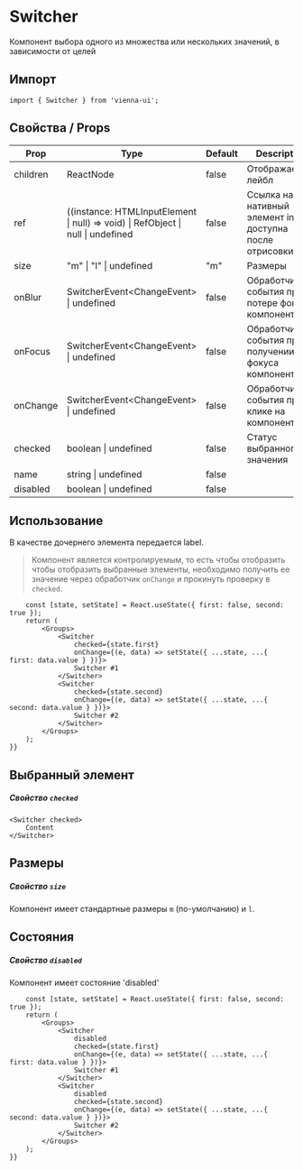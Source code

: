 # Switcher

Компонент выбора одного из множества или нескольких значений, в зависимости от целей


## Импорт

```
import { Switcher } from 'vienna-ui';
```

## Свойства / Props

Prop | Type | Default | Description
--- | --- | --- | ---
children | ReactNode | false | Отображаемый лейбл
ref | ((instance: HTMLInputElement \| null) => void) \| RefObject \| null \| undefined | false | Сcылка на нативный элемент input, доступна после отрисовки
size | "m" \| "l" \| undefined | "m" | Размеры
onBlur | SwitcherEvent<ChangeEvent<HTMLInputElement>> \| undefined | false | Обработчик события при потере фокуса компонентом
onFocus | SwitcherEvent<ChangeEvent<HTMLInputElement>> \| undefined | false | Обработчик события при получении фокуса компонентом
onChange | SwitcherEvent<ChangeEvent<HTMLInputElement>> \| undefined | false | Обработчик события при клике на компонент
checked | boolean \| undefined | false | Статус выбранного значения
name | string \| undefined | false | 
disabled | boolean \| undefined | false | 

## Использование

В качестве дочернего элемента передается label.
> Компонент является контролируемым, то есть чтобы отобразить чтобы отобразить выбранные элементы,
> необходимо получить ее значение через обработчик `onChange` и прокинуть проверку в `checked`.

```{() => {
    const [state, setState] = React.useState({ first: false, second: true });
    return (
        <Groups>
            <Switcher
                checked={state.first}
                onChange={(e, data) => setState({ ...state, ...{ first: data.value } })}>
                Switcher #1
            </Switcher>
            <Switcher
                checked={state.second}
                onChange={(e, data) => setState({ ...state, ...{ second: data.value } })}>
                Switcher #2
            </Switcher>
        </Groups>
    );
}}
```

## Выбранный элемент 
##### Свойство `checked`

```
<Switcher checked>
    Content
</Switcher>
```

## Размеры
##### Свойство `size`

Компонент имеет стандартные размеры `m` (по-умолчанию) и `l`.

## Состояния
##### Свойство `disabled`

Компонент имеет состояние 'disabled'

```{() => {
    const [state, setState] = React.useState({ first: false, second: true });
    return (
        <Groups>
            <Switcher
                disabled
                checked={state.first}
                onChange={(e, data) => setState({ ...state, ...{ first: data.value } })}>
                Switcher #1
            </Switcher>
            <Switcher
                disabled
                checked={state.second}
                onChange={(e, data) => setState({ ...state, ...{ second: data.value } })}>
                Switcher #2
            </Switcher>
        </Groups>
    );
}}
```

